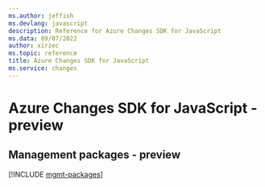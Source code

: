 ```yaml
---
ms.author: jeffish
ms.devlang: javascript
description: Reference for Azure Changes SDK for JavaScript
ms.data: 09/07/2022
author: xirzec
ms.topic: reference
title: Azure Changes SDK for JavaScript
ms.service: changes
---
```

# Azure Changes SDK for JavaScript - preview

## Management packages - preview
[!INCLUDE [mgmt-packages](changes-mgmt-index.md)]

